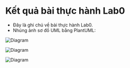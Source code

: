 # Kết quả bài thực hành Lab0
- Đây là ghi chú về bài thực hành Lab0.
- Nhúng ảnh sơ đồ UML bằng PlantUML:

![Diagram]([https://www.planttext.com/api/plantuml/png/SoWkIImgAStDuKhEIImkLWWkAKr9pIjHgEPI009TXRp4t5Ghe6XHPbuwL2Wn7IYIcLS2vcehfAUM-04LQMYYA0EBEwQ3XK5gQxaSKlDIGFO00000](https://www.planttext.com/api/plantuml/png/SoWkIImgAStDuKhEIImkLWX8BIhEprEevb800bs5lCJSL2k5u9AYpBnqg51YEb0aCwy4pDLMI4yjyGCgqj14KGOMTqm72uFKraAD3oufJKdDAu6RNmpXUwPWwWw6II4PNSi5TPzDZQukp30kXzIy590F0000))
 
![Diagram](https://www.planttext.com/api/plantuml/png/SoWkIImgAStDuKfCBialKWWjJYtY0X4Akhfs2Xe--UcPUPf80a6fwPd59Qb5cbnGEOYmIs9nHb9-Ob6A9fT3QbuAo3m0)

![Diagram](https://www.planttext.com/api/plantuml/png/SoWkIImgAStDuIf8JCvEJ4zLK0gkB2v9pLLIgEPI08BeqEBK8WNFl9BKehJ4vDHOYA1JQN5cNcfniO9FVdfcCbJG9R4aCIcn6AYcbiiXDIy5P2e0)
